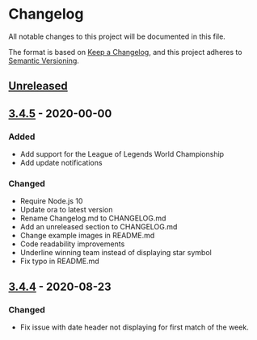# Changelog

All notable changes to this project will be documented in this file.

The format is based on [Keep a Changelog](https://keepachangelog.com/en/1.0.0/),
and this project adheres to [Semantic Versioning](https://semver.org/spec/v2.0.0.html).

## [Unreleased](https://github.com/LukeAlSaba/leagueoflegends/compare/v3.4.4...HEAD)

## [3.4.5](https://github.com/LukeAlSaba/leagueoflegends/compare/v3.4.4...v3.4.4) - 2020-00-00
### Added

- Add support for the League of Legends World Championship
- Add update notifications

### Changed

- Require Node.js 10
- Update ora to latest version
- Rename Changelog.md to CHANGELOG.md
- Add an unreleased section to CHANGELOG.md
- Change example images in README.md
- Code readability improvements
- Underline winning team instead of displaying star symbol
- Fix typo in README.md

## [3.4.4](https://github.com/LukeAlSaba/leagueoflegends/compare/v3.4.4...v3.4.4) - 2020-08-23

### Changed

- Fix issue with date header not displaying for first match of the week.
